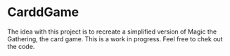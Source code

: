 # CarddGame
 The idea with this project is to recreate a simplified version of Magic the Gathering, the card game. This is a work in progress. Feel free to chek out the code.
